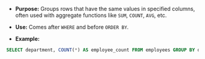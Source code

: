 - **Purpose:** Groups rows that have the same values in specified columns, often used with aggregate functions like `SUM`, `COUNT`, `AVG`, etc.
- **Use:** Comes after `WHERE` and before `ORDER BY`.

- **Example:**
```sql
SELECT department, COUNT(*) AS employee_count FROM employees GROUP BY department;
```